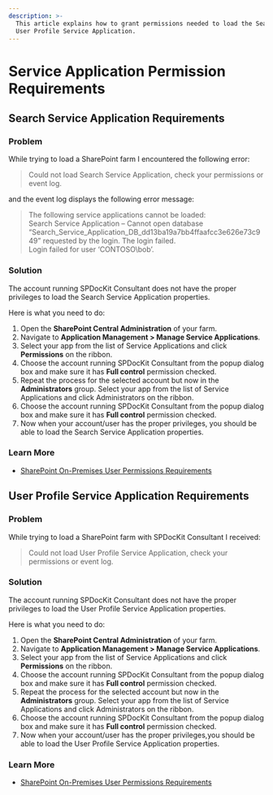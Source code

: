```yaml
---
description: >-
  This article explains how to grant permissions needed to load the Search and
  User Profile Service Application.
---
```


# Service Application Permission Requirements

## Search Service Application Requirements

### Problem

While trying to load a SharePoint farm I encountered the following error:

> Could not load Search Service Application, check your permissions or event log.

and the event log displays the following error message:

> The following service applications cannot be loaded:  
> Search Service Application – Cannot open database “Search\_Service\_Application\_DB\_dd13ba19a7bb4ffaafcc3e626e73c949” requested by the login. The login failed.  
> Login failed for user ‘CONTOSO\bob’.

### Solution

The account running SPDocKit Consultant does not have the proper privileges to load the Search Service Application properties.

Here is what you need to do:

1. Open the **SharePoint Central Administration** of your farm.
2. Navigate to **Application Management &gt; Manage Service Applications**. 
3. Select your app from the list of Service Applications and click **Permissions** on the ribbon. 
4. Choose the account running SPDocKit Consultant from the popup dialog box and make sure it has **Full control** permission checked. 
5. Repeat the process for the selected account but now in the **Administrators** group. Select your app from the list of Service Applications and click Administrators on the ribbon. 
6. Choose the account running SPDocKit Consultant from the popup dialog box and make sure it has **Full control** permission checked. 
7. Now when your account/user has the proper privileges, you should be able to load the Search Service Application properties.

### Learn More

* [SharePoint On-Premises User Permissions Requirements](user-permission-requirements.md)

## User Profile Service Application Requirements

### Problem

While trying to load a SharePoint farm with SPDocKit Consultant I received:

> Could not load User Profile Service Application, check your permissions or event log.

### Solution

The account running SPDocKit Consultant does not have the proper privileges to load the User Profile Service Application properties.

Here is what you need to do:

1. Open the **SharePoint Central Administration** of your farm. 
2. Navigate to **Application Management &gt; Manage Service Applications**. 
3. Select your app from the list of Service Applications and click **Permissions** on the ribbon. 
4. Choose the account running SPDocKit Consultant from the popup dialog box and make sure it has **Full control** permission checked. 
5. Repeat the process for the selected account but now in the **Administrators** group. Select your app from the list of Service Applications and click Administrators on the ribbon. 
6. Choose the account running SPDocKit Consultant from the popup dialog box and make sure it has **Full control** permission checked. 
7. Now when your account/user has the proper privileges,you should be able to load the User Profile Service Application properties.

### Learn More

* [SharePoint On-Premises User Permissions Requirements](user-permission-requirements.md)

